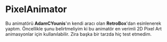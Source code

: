 # PixelAnimator
Bu animatörü **AdamCYounis**'ın kendi aracı olan **RetroBox**'dan esinlenerek yaptım.
Öncellikle şunu belirtmeliyim ki bu animatör en verimli 2D Pixel Art animasyonlar için kullanılabilir. Zira başka bir tarzda hiç test etmedim.

